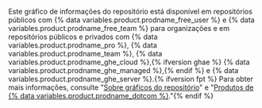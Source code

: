 Este gráfico de informações do repositório está disponível em repositórios públicos com {% data variables.product.prodname_free_user %} e {% data variables.product.prodname_free_team %} para organizações e em repositórios públicos e privados com {% data variables.product.prodname_pro %}, {% data variables.product.prodname_team %}, {% data variables.product.prodname_ghe_cloud %},{% ifversion ghae %} {% data variables.product.prodname_ghe_managed %},{% endif %} e {% data variables.product.prodname_ghe_server %}.{% ifversion fpt %} Para obter mais informações, consulte "[Sobre gráficos do repositório](/articles/about-repository-graphs)" e "[Produtos de {% data variables.product.prodname_dotcom %}](/articles/github-s-products)."{% endif %}
